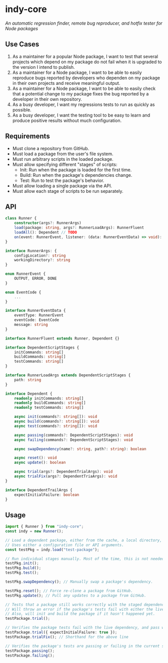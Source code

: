 # indy-core
*An automatic regression finder, remote bug reproducer, and hotfix tester for Node packages*

## Use Cases
1. As a maintainer for a popular Node package, I want to test that several projects which depend on my package do not fail when it is upgraded to the version I intend to publish.
2. As a maintainer for a Node package, I want to be able to easily reproduce bugs reported by developers who dependen on my package in their own projects and receive meaningful output.
3. As a maintainer for a Node package, I want to be able to easily check that a potential change to my package fixes the bug reported by a developer in their own repository.
4. As a busy developer, I want my regressions tests to run as quickly as possible.
5. As a busy developer, I want the testing tool to be easy to learn and produce positive results without much configuration.

## Requirements
* Must clone a repository from GitHub.
* Must load a package from the user's file system.
* Must run arbitrary scripts in the loaded package.
* Must allow specifying different "stages" of scripts:
    * Init: Run when the package is loaded for the first time.
    * Build: Run when the package's dependencies change.
    * Test: Run to test the package's behavior.
* Must allow loading a single package via the API.
* Must allow each stage of scripts to be run separately.


## API

```ts
class Runner {
    constructor(args?: RunnerArgs)
    load(package: string, args?: RunnerLoadArgs): RunnerFluent
    loadAll(): Dependent // TODO
    on(event: RunnerEvent, listener: (data: RunnerEventData) => void): void
}

interface RunnerArgs: {
    configLocation?: string
    workingDirectory?: string
}

enum RunnerEvent {
    OUTPUT, ERROR, DONE
}

enum EventCode {
    ...
}

interface RunnerEventData {
    eventType: RunnerEvent
    eventCode: EventCode
    message: string
}

interface RunnerFluent extends Runner, Dependent {}

interface DependentScriptStages {
    initCommands: string[]
    buildCommands: string[]
    testCommands: string[]
}

interface RunnerLoadArgs extends DependentScriptStages {
    path: string
}

interface Dependent {
    readonly initCommands: string[]
    readonly buildCommands: string[]
    readonly testCommands: string[]

    async init(commands?: string[]): void
    async build(commands?: string[]): void
    async test(commands?: string[]): void

    async passing(commands?: DependentScriptStages): void
    async failing(commands?: DependentScriptStages): void

    async swapDependency(name?: string, path?: string): boolean

    async reset(): void
    async update(): boolean

    async trial(args?: DependentTrialArgs): void
    async trialFix(args?: DependentTriaArgs): void
}

interface DependentTrailArgs {
    expectInitialFailure: boolean
}
```

## Usage

```ts
import { Runner } from "indy-core";
const indy = new Runner();

// Load a dependent package, either from the cache, a local directory, or by cloning from GitHub.
// Uses either a configuration file or API arguments.
const testPkg = indy.load("test-package");

// Run individual stages manually. Most of the time, this is not needed.
testPkg.init();
testPkg.build();
testPkg.test();

testPkg.swapDependency(); // Manually swap a package's dependency.

testPkg.reset(); // Force re-clone a package from GitHub.
testPkg.update(); // Pull any updates to a package from GitHub.

// Tests that a package still works correctly with the staged dependency.
// Will throw an error if the package's tests fail with either the live or the staged dependency.
// Also, will init and build the package if it hasn't happened yet.
testPackage.trial();

// Verifies the package tests fail with the live dependency, and pass with the staged dependency.
testPackage.trial({ expectInitialFailure: true });
testPackage.trialFix(); // Shorthand for the above line

// Verifies the package's tests are passing or failing in the current state.
testPackage.passing();
testPackage.failing();
```